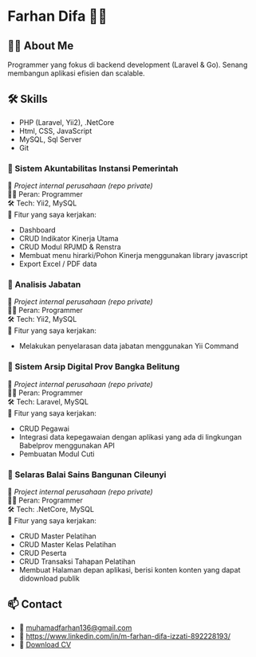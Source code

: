 # Farhan Difa 👨‍💻

## 👨‍💻 About Me
Programmer yang fokus di backend development (Laravel & Go). Senang membangun aplikasi efisien dan scalable.

## 🛠 Skills
- PHP (Laravel, Yii2), .NetCore
- Html, CSS, JavaScript
- MySQL, Sql Server
- Git

### 🔸 Sistem Akuntabilitas Instansi Pemerintah
📍 *Project internal perusahaan (repo private)*  
🧑‍💻 Peran: Programmer  
🛠 Tech: Yii2, MySQL  
📌 Fitur yang saya kerjakan:
- Dashboard
- CRUD Indikator Kinerja Utama
- CRUD Modul RPJMD & Renstra
- Membuat menu hirarki/Pohon Kinerja menggunakan library javascript
- Export Excel / PDF data

### 🔸 Analisis Jabatan
📍 *Project internal perusahaan (repo private)*  
🧑‍💻 Peran: Programmer  
🛠 Tech: Yii2, MySQL  
📌 Fitur yang saya kerjakan:
- Melakukan penyelarasan data jabatan menggunakan Yii Command

### 🔸 Sistem Arsip Digital Prov Bangka Belitung
📍 *Project internal perusahaan (repo private)*  
🧑‍💻 Peran: Programmer  
🛠 Tech: Laravel, MySQL  
📌 Fitur yang saya kerjakan:
- CRUD Pegawai
- Integrasi data kepegawaian dengan aplikasi yang ada di lingkungan Babelprov menggunakan API
- Pembuatan Modul Cuti

### 🔸 Selaras Balai Sains Bangunan Cileunyi
📍 *Project internal perusahaan (repo private)*  
🧑‍💻 Peran: Programmer  
🛠 Tech: .NetCore, MySQL  
📌 Fitur yang saya kerjakan:
- CRUD Master Pelatihan
- CRUD Master Kelas Pelatihan
- CRUD Peserta
- CRUD Transaksi Tahapan Pelatihan
- Membuat Halaman depan aplikasi, berisi konten konten yang dapat didownload publik


## 📫 Contact
- 📧 muhamadfarhan136@gmail.com
- 🔗 https://www.linkedin.com/in/m-farhan-difa-izzati-892228193/
- 📝 [Download CV](https://farhandifa.github.io/cv.pdf)
